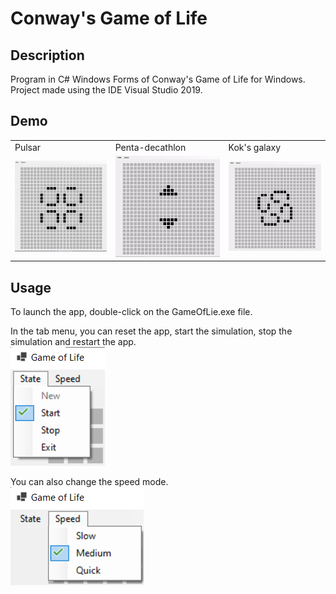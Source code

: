 # Conway's Game of Life

## Description
Program in C# Windows Forms of Conway's Game of Life for Windows.  
Project made using the IDE Visual Studio 2019.

## Demo

<table>
  <tr>
    <td>Pulsar</td>
    <td>Penta-decathlon</td>
    <td>Kok's galaxy</td>
  </tr>
  <tr>
    <td><img src="./README_files/Images/Gifs/demo.gif" width=640 ></td>
    <td><img src="./README_files/Images/Gifs/demo2.gif" width=640 ></td>
    <td><img src="./README_files/Images/Gifs/demo3.gif" width=640 ></td>
  </tr>
  </tr>
</table>

## Usage
To launch the app, double-click on the GameOfLie.exe file.  
  
In the tab menu, you can reset the app, start the simulation, stop the simulation and restart the app.  
![usage](./README_files/Images/PNGs/StatesTab.png)  
  
You can also change the speed mode.  
![usage2](./README_files/Images/PNGs/speedModes.png)  
